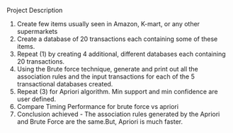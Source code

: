 Project Description
1) Create few items usually seen in Amazon, K-mart, or any other supermarkets 
2) Create a database of 20 transactions each containing some of these items. 
3) Repeat (1) by creating 4 additional, different databases each containing 20 transactions.
4) Using the Brute force technique, generate and print out all the association rules and the input transactions for each of the 5 transactional databases created.
5) Repeat (3) for Apriori algorithm. Min support and min confidence are user defined.
6) Compare Timing Performance for brute force vs apriori
7) Conclusion achieved - The association rules generated by the Apriori and Brute Force are the same.But, Apriori is much faster.
